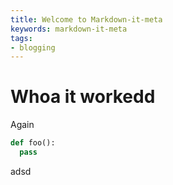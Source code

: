 ```yaml
---
title: Welcome to Markdown-it-meta
keywords: markdown-it-meta
tags:
- blogging
---
```


# Whoa it workedd

Again

```python
def foo():
  pass
```


adsd